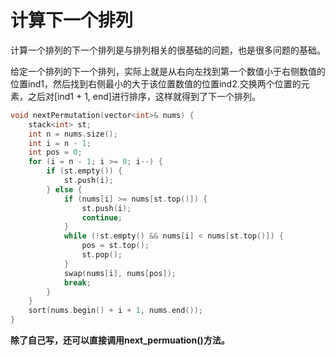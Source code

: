 # 计算下一个排列

计算一个排列的下一个排列是与排列相关的很基础的问题，也是很多问题的基础。

给定一个排列的下一个排列，实际上就是从右向左找到第一个数值小于右侧数值的位置ind1，然后找到右侧最小的大于该位置数值的位置ind2.交换两个位置的元素，之后对[ind1 + 1, end]进行排序，这样就得到了下一个排列。

```c++
void nextPermutation(vector<int>& nums) {
    stack<int> st;
    int n = nums.size();
    int i = n - 1;
    int pos = 0;
    for (i = n - 1; i >= 0; i--) {
        if (st.empty()) {
            st.push(i);
        } else {
            if (nums[i] >= nums[st.top()]) {
                st.push(i);   
                continue;
            }
            while (!st.empty() && nums[i] < nums[st.top()]) {
                pos = st.top();
                st.pop();
            }
            swap(nums[i], nums[pos]);
            break;
        }
    }
    sort(nums.begin() + i + 1, nums.end());
}
```



**除了自己写，还可以直接调用next_permuation()方法。**

